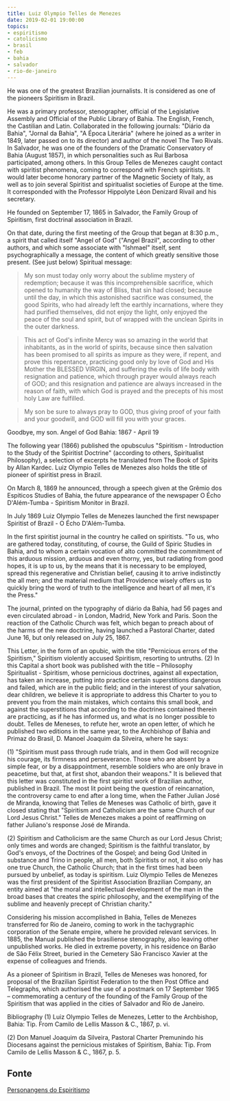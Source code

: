 ```yaml
---
title: Luiz Olympio Telles de Menezes
date: 2019-02-01 19:00:00
topics: 
- espiritismo
- catolicismo
- brasil
- feb
- bahia
- salvador
- rio-de-janeiro
---
```


He was one of the greatest Brazilian journalists. It is considered as one of the
pioneers Spiritism in Brazil.

He was a primary professor, stenographer, official of the Legislative Assembly
and Official of the Public Library of Bahia. The English, French, the Castilian
and Latin. Collaborated in the following journals: "Diário da Bahia", "Jornal da
Bahia", "A Época Literária" (where he joined as a writer in 1849, later passed
on to its director) and author of the novel The Two Rivals.  In Salvador, he was
one of the founders of the Dramatic Conservatory of Bahia (August 1857), in
which personalities such as Rui Barbosa participated, among others.  In this
Group Telles de Menezes caught contact with spiritist phenomena, coming to
correspond with French spiritists. It would later become honorary partner of the
Magnetic Society of Italy, as well as to join several Spiritist and spiritualist
societies of Europe at the time. It corresponded with the Professor Hippolyte
Léon Denizard Rivail and his secretary. 

He founded on September 17, 1865 in Salvador, the Family Group of Spiritism,
first doctrinal association in Brazil.

On that date, during the first meeting of the Group that began at 8:30 p.m., a
spirit that called itself "Angel of God" ("Angel Brazil", according to other
authors, and which some associate with "Ishmael" itself, sent psychographically
a message, the content of which greatly sensitive those present. (See just
below) Spiritual message:

> My son must today only worry about the sublime mystery of redemption;
because it was this incomprehensible sacrifice, which opened to humanity the way
of Bliss, that sin had closed; because until the day, in which this astonished
sacrifice was consumed, the good Spirits, who had already left the earthly
incarnations, where they had purified themselves, did not enjoy the light, only
enjoyed the peace of the soul and spirit, but of wrapped with the unclean
Spirits in the outer darkness.

> This act of God's infinite Mercy was so amazing in the world that
inhabitants, as in the world of spirits, because since then salvation has been
promised to all spirits as impure as they were, if repent, and prove this
repentance, practicing good only by love of God and His Mother the BLESSED
VIRGIN, and suffering the evils of life body with resignation and patience,
which through prayer would always reach of GOD; and this resignation and
patience are always increased in the reason of faith, with which God is prayed
and the precepts of his most holy Law are fulfilled.

> My son be sure to always pray to GOD, thus giving proof of your faith and
your goodwill, and GOD will fill you with your graces.

Goodbye, my son.  Angel of God Bahia: 1867 - April 19

The following year (1866) published the opubsculus "Spiritism - Introduction to
the Study of the Spiritist Doctrine" (according to others, Spiritualist
Philosophy), a selection of excerpts he translated from The Book of Spirits by
Allan Kardec.  Luiz Olympio Telles de Menezes also holds the title of pioneer of
spiritist press in Brazil.

On March 8, 1869 he announced, through a speech given at the Grêmio dos
Espiticos Studies of Bahia, the future appearance of the newspaper O Écho
D'Além-Tumba - Spiritism Monitor in Brazil.

In July 1869 Luiz Olympio Telles de Menezes launched the first newspaper
Spiritist of Brazil - O Écho D'Além-Tumba.

In the first spiritist journal in the country he called on spiritists.  "To us,
who are gathered today, constituting, of course, the Guild of Spiric Studies in
Bahia, and to whom a certain vocation of alto committed the commitment of this
arduous mission, arduous and even thorny, yes, but radiating from good hopes, it
is up to us, by the means that it is necessary to be employed, spread this
regenerative and Christian belief, causing it to arrive indistinctly the all
men; and the material medium that Providence wisely offers us to quickly bring
the word of truth to the intelligence and heart of all men, it's the Press."

The journal, printed on the typography of diário da Bahia, had 56 pages and even
circulated abroad - in London, Madrid, New York and Paris.  Soon the reaction of
the Catholic Church was felt, which began to preach about of the harms of the
new doctrine, having launched a Pastoral Charter, dated June 16, but only
released on July 25, 1867.

This Letter, in the form of an opubic, with the title "Pernicious errors of the
Spiritism," Spiritism violently accused Spiritism, resorting to untruths.  (2)
In this Capital a short book was published with the title – Philosophy
Spiritualist - Spiritism, whose pernicious doctrines, against all expectation,
has taken an increase, putting into practice certain superstitions dangerous and
failed, which are in the public field; and in the interest of your salvation,
dear children, we believe it is appropriate to address this Charter to you to
prevent you from the main mistakes, which contains this small book, and against
the superstitions that according to the doctrines contained therein are
practicing, as if he has informed us, and what is no longer possible to doubt.
Telles de Meneses, to refute her, wrote an open letter, of which he published
two editions in the same year, to the Archbishop of Bahia and Primaz do Brasil,
D. Manoel Joaquim da Silveira, where he says:

(1) "Spiritism must pass through rude trials, and in them God will recognize his
courage, its firmness and perseverance. Those who are absent by a simple fear,
or by a disappointment, resemble soldiers who are only brave in peacetime, but
that, at first shot, abandon their weapons." It is believed that this letter was
constituted in the first spiritist work of Brazilian author, published in
Brazil. The most lit point being the question of reincarnation, the controversy
came to end after a long time, when the Father Julian José de Miranda, knowing
that Telles de Meneses was Catholic of birth, gave it closed stating that
"Spiritism and Catholicism are the same Church of our Lord Jesus Christ." Telles
de Menezes makes a point of reaffirming on father Juliano's response José de
Miranda.

(2) Spiritism and Catholicism are the same Church as our Lord Jesus Christ; only
times and words are changed; Spiritism is the faithful translator, by God's
envoys, of the Doctrines of the Gospel; and being God United in substance and
Trino in people, all men, both Spiritists or not, it also only has one true
Church, the Catholic Church; that in the first times had been pursued by
unbelief, as today is spiritism.  Luiz Olympio Telles de Menezes was the first
president of the Spiritist Association Brazilian Company, an entity aimed at
"the moral and intellectual development of the man in the broad bases that
creates the spiric philosophy, and the exemplifying of the sublime and heavenly
precept of Christian charity."

Considering his mission accomplished in Bahia, Telles de Menezes transferred for
Rio de Janeiro, coming to work in the tachygraphic corporation of the Senate
empire, where he provided relevant services. In 1885, the Manual published the
brasiliense stenography, also leaving other unpublished works.  He died in
extreme poverty, in his residence on Barão de São Félix Street, buried in the
Cemetery São Francisco Xavier at the expense of colleagues and friends.

As a pioneer of Spiritism in Brazil, Telles de Meneses was honored, for proposal
of the Brazilian Spiritist Federation to the then Post Office and Telegraphs,
which authorised the use of a postmark on 17 September 1965 – commemorating a
century of the founding of the Family Group of the Spiritism that was applied in
the cities of Salvador and Rio de Janeiro.


Bibliography (1) Luiz Olympio Telles de Menezes, Letter to the Archbishop,
Bahia: Tip. From Camilo de Lellis Masson & C., 1867, p. vi.

(2) Don Manuel Joaquim da Silveira, Pastoral Charter Premunindo his Diocesans
against the pernicious mistakes of Spiritism, Bahia: Tip. From Camilo de Lellis
Masson & C., 1867, p. 5.


## Fonte
[Personangens do Espiritismo](http://espiritaespiritismoberg.blogspot.com/2014/01/luiz-olympio-telles-de-menezes.html)

